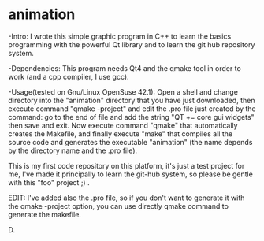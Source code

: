 # animation
-Intro:
  I wrote this simple graphic program in C++ to learn the basics programming with the powerful Qt library and to learn the git 
  hub repository system.
  
-Dependencies:
  This program needs Qt4 and the qmake tool in order to work (and a cpp compiler, I use gcc).
  
-Usage(tested on Gnu/Linux OpenSuse 42.1):
  Open a shell and change directory into the "animation" directory that you have just downloaded, then execute command
  "qmake -project" and edit the .pro file just created by the command: go to the end of file and add the string 
  "QT += core gui widgets" then save and exit. Now execute command "qmake" that automatically creates the Makefile, and finally
  execute "make" that compiles all the source code and generates the executable "animation" (the name depends by the directory
  name and the .pro file).

This is my first code repository on this platform, it's just a test project for me, I've made it principally to learn the git-hub
system, so please be gentle with this "foo" project ;) .

EDIT: I've added also the .pro file, so if you don't want to generate it with the qmake -project option, you can use directly
qmake command to generate the makefile.

D.
